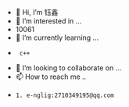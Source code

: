 - 👋 Hi, I’m 钰鑫
- 👀 I’m interested in ...
-   10061
- 🌱 I’m currently learning ...
-      c++
- 💞️ I’m looking to collaborate on ...
- 📫 How to reach me ..
-     1. e-nglig:2710349195@qq.com

<!---
chine0411/chine0411 is a ✨ special ✨ repository because its `README.md` (this file) appears on your GitHub profile.
You can click the Preview link to take a look at your changes.
--->
